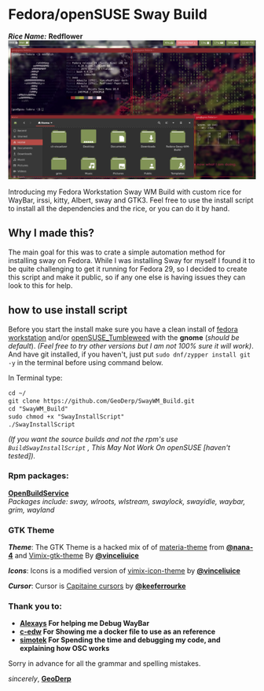 # Fedora/openSUSE Sway Build


***Rice Name:*** **Redflower**
![alt text](https://raw.githubusercontent.com/GeoDerp/Fedora-Sway-WM-Build-/master/Images/thumbnail2.png)

Introducing my Fedora Workstation Sway WM Build with custom rice for WayBar, irssi, kitty, Albert, sway and GTK3.
Feel free to use the install script to install all the dependencies and the rice, or you can do it by hand.    

## Why I made this?
The main goal for this was to crate a simple automation method for installing sway on Fedora.
 While I was installing Sway for myself I found it to be quite challenging to get it running for Fedora 29, so I decided to create this script and make it public, so if any one else is having issues they can look to this for help.

## how to use install script

Before you start the install make sure you have a clean install of [fedora workstation](https://getfedora.org/en/workstation/) and/or [openSUSE_Tumbleweed](https://software.opensuse.org/distributions/tumbleweed)  with the **gnome** (*should be default*). *(Feel free to try other versions but I am not 100% sure it will work)*.
And have git installed, if you haven't, just put ```sudo dnf/zypper install git -y``` in the terminal before using command below. 

In Terminal type:
```console
cd ~/
git clone https://github.com/GeoDerp/SwayWM_Build.git
cd "SwayWM_Build"
sudo chmod +x "SwayInstallScript"
./SwayInstallScript
```
*(If you want the source builds and not the rpm's use ```BuildSwayInstallScript``` , This May Not Work On openSUSE [haven't tested]).*  

### Rpm packages:
[**OpenBuildService**](https://build.opensuse.org/project/show/home:GeoDerp:redflower)   
*Packages include: sway, wlroots, wlstream, swaylock, swayidle, waybar, grim, wayland*

### GTK Theme
***Theme***:
The GTK Theme is a hacked mix of of [materia-theme](https://github.com/nana-4/materia-theme) from [**@nana-4**](https://github.com/nana-4)
and [Vimix-gtk-theme](https://github.com/vinceliuice/vimix-gtk-themes) By [**@vinceliuice**](https://github.com/vinceliuice)

***Icons***:
Icons is a modified version of [vimix-icon-theme](https://github.com/vinceliuice/vimix-icon-theme) by [**@vinceliuice**](https://github.com/vinceliuice) 

***Cursor***:
Cursor is [Capitaine cursors](https://github.com/keeferrourke/capitaine-cursors) by [**@keeferrourke**](https://github.com/vinceliuice)

<!--
To use the Chrome theme;
Open Chrome, put (chrome://extensions) in the url bar then click developer mode.
Select the (load unpacked) button, find the (~/.themes/VimixRedFlower/Chrome Theme) directory and click open.
-->

### Thank you to:

* **[Alexays](https://github.com/Alexays) For helping me Debug WayBar**
* **[c-edw](https://github.com/c-edw) For Showing me a docker file to use as an reference**   
* **[simotek](https://github.com/simotek) For Spending the time and debugging my code, and explaining how OSC works**

Sorry in advance for all the grammar and spelling mistakes.

*sincerely*, [**GeoDerp**](https://github.com/GeoDerp)
